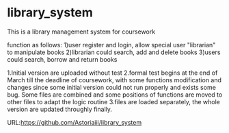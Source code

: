# library_system
This is a library management system for coursework

function as follows:
1)user register and login, allow special user "librarian" to manipulate books
2)librarian could search, add and delete books
3)users could search, borrow and return books

1.Initial version are uploaded without test 2.formal test begins at the end of March till the deadline of coursework, with some functions modification and changes since some initial version could not run properly and exists some bug. Some files are combined and some positions of functions are moved to other files to adapt the logic routine 3.files are loaded separately, the whole version are updated throughly finally.

URL:https://github.com/Astoriaiii/library_system
